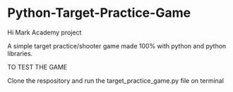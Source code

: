 # Python-Target-Practice-Game
Hi Mark Academy project

A simple target practice/shooter game made 100% with python and python libraries.

TO TEST THE GAME

Clone the respository and run the target_practice_game.py file on terminal
